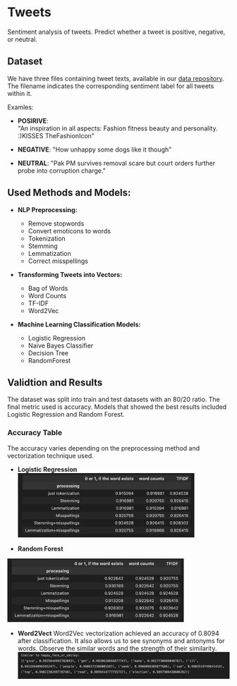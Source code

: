# Tweets 

Sentiment analysis of tweets. Predict whether a tweet is positive, negative, or neutral.

## Dataset

We have three files containing tweet texts, available in our [data repository](https://github.com/borolya/tweets/blob/main 'link to data'). The filename indicates the corresponding sentiment label for all tweets within it.

Examles:

- **POSIRIVE**: 	
"An inspiration in all aspects: Fashion
 fitness
 beauty and personality. :)KISSES TheFashionIcon"

- **NEGATIVE**:
"How unhappy  some dogs like it though"

- **NEUTRAL**:
"Pak PM survives removal scare
 but court orders further probe into corruption charge."

 ## Used Methods and Models:

- **NLP Preprocessing:**  
  - Remove stopwords
  - Convert emoticons to words
  - Tokenization
  - Stemming
  - Lemmatization
  - Correct misspellings

- **Transforming Tweets into Vectors:**  
  - Bag of Words
  - Word Counts
  - TF-IDF
  - Word2Vec

- **Machine Learning Classification Models:**  
  - Logistic Regression
  - Naive Bayes Classifier
  - Decision Tree
  - RandomForest

## Validtion and Results

The dataset was split into train and test datasets with an 80/20 ratio. The final metric used is accuracy. Models that showed the best results included Logistic Regression and Random Forest.

### Accuracy Table

The accuracy varies depending on the preprocessing method and vectorization technique used.

- **Logistic Regression**  
  <img src="sources/logreg_result.png" alt="drawing" width="400"/>

- **Random Forest**  
 <img src="sources/randomforest_result.png" alt="drawing" width="400"/>

- **Word2Vect** 
   Word2Vec vectorization achieved an accuracy of 0.8094 after classification. It also allows us to see synonyms and antonyms for words. Observe the similar words and the strength of their similarity.
   <img src="sources/word2vect.png" alt="drawing" width="600"/>





